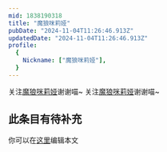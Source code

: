 ```yaml
---
mid: 1838190318
title: "魔狼咪莉娅"
pubDate: "2024-11-04T11:26:46.913Z"
updatedDate: "2024-11-04T11:26:46.913Z"
profile:
  {
    Nickname: ["魔狼咪莉娅"],
  }
---
```


关注[魔狼咪莉娅](https://space.bilibili.com/1838190318)谢谢喵~ 关注[魔狼咪莉娅](https://space.bilibili.com/1838190318)谢谢喵~

## 此条目有待补充
你可以在[这里](https://github.com/Yuhanawa/VTuber.ICU-Content/edit/master/v/魔狼咪莉娅/index.md)编辑本文

